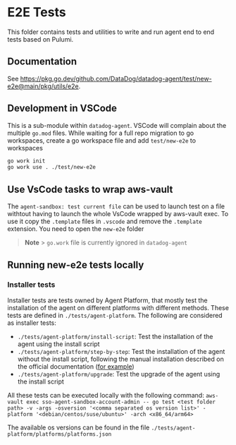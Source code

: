 # E2E Tests

This folder contains tests and utilities to write and run agent end to end tests based on Pulumi.

## Documentation

See https://pkg.go.dev/github.com/DataDog/datadog-agent/test/new-e2e@main/pkg/utils/e2e.

## Development in VSCode

This is a sub-module within `datadog-agent`. VSCode will complain about the multiple `go.mod` files. While waiting for a full repo migration to go workspaces, create a go workspace file and add `test/new-e2e` to workspaces

```bash
go work init
go work use . ./test/new-e2e
```

## Use VsCode tasks to wrap aws-vault

The `agent-sandbox: test current file` can be used to launch test on a file withtout having to launch the whole VsCode wrapped by aws-vault exec. To use it copy the `.template` files in `.vscode` and remove the `.template` extension. 
You need to open the `new-e2e` folder

> **Note** > `go.work` file is currently ignored in `datadog-agent`

## Running new-e2e tests locally

### Installer tests

Installer tests are tests owned by Agent Platform, that mostly test the installation of the agent on different platforms with different methods. These tests are defined in `./tests/agent-platform`.
The following are considered as installer tests:
- `./tests/agent-platform/install-script`: Test the installation of the agent using the install script
- `./tests/agent-platform/step-by-step`: Test the installation of the agent without the install script, following the manual installation described on the official documentation ([for example](https://app.datadoghq.com/account/settings/agent/latest?platform=debian))
- `./tests/agent-platform/upgrade`: Test the upgrade of the agent using the install script

All these tests can be executed locally with the following command:
`aws-vault exec sso-agent-sandbox-account-admin -- go test <test folder path> -v -args -osversion '<comma separated os version list>' -platform '<debian/centos/suse/ubuntu>' -arch <x86_64/arm64>`

The available os versions can be found in the file `./tests/agent-platform/platforms/platforms.json`
